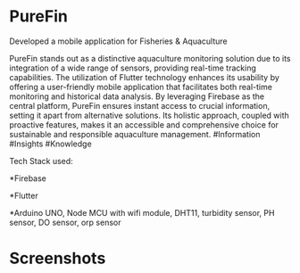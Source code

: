 # PureFin
Developed a mobile application for Fisheries &amp; Aquaculture

PureFin stands out as a distinctive aquaculture monitoring solution due to its integration of a wide range of sensors, providing real-time tracking capabilities. The utilization of Flutter technology enhances its usability by offering a user-friendly mobile application that facilitates both real-time monitoring and historical data analysis. By leveraging Firebase as the central platform, PureFin ensures instant access to crucial information, setting it apart from alternative solutions. Its holistic approach, coupled with proactive features, makes it an accessible and comprehensive choice for sustainable and responsible aquaculture management. #Information #Insights #Knowledge

Tech Stack used: 

*Firebase

*Flutter

*Arduino UNO, Node MCU with wifi module, DHT11, turbidity sensor, PH sensor, DO sensor, orp sensor

# Screenshots

